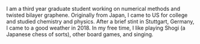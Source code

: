 I am a third year graduate student working on numerical methods and twisted bilayer graphene. Originally from Japan, I came to US for college and studied chemistry and physics. After a brief stint in Stuttgart, Germany, I came to a good weather in 2018. In my free time, I like playing Shogi (a Japanese chess of sorts), other board games, and singing.